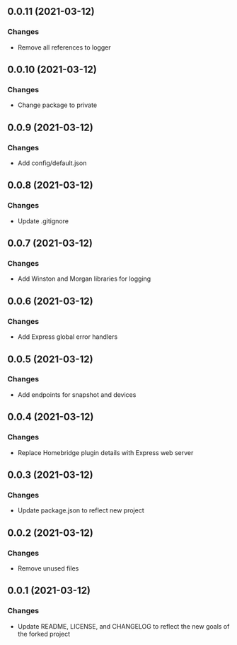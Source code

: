## 0.0.11 (2021-03-12)
### Changes
- Remove all references to logger

## 0.0.10 (2021-03-12)
### Changes
- Change package to private

## 0.0.9 (2021-03-12)
### Changes
- Add config/default.json

## 0.0.8 (2021-03-12)
### Changes
- Update .gitignore

## 0.0.7 (2021-03-12)
### Changes
- Add Winston and Morgan libraries for logging

## 0.0.6 (2021-03-12)
### Changes
- Add Express global error handlers

## 0.0.5 (2021-03-12)
### Changes
- Add endpoints for snapshot and devices

## 0.0.4 (2021-03-12)
### Changes
- Replace Homebridge plugin details with Express web server

## 0.0.3 (2021-03-12)
### Changes
- Update package.json to reflect new project

## 0.0.2 (2021-03-12)
### Changes
- Remove unused files

## 0.0.1 (2021-03-12)
### Changes
- Update README, LICENSE, and CHANGELOG to reflect the new goals of the forked project
